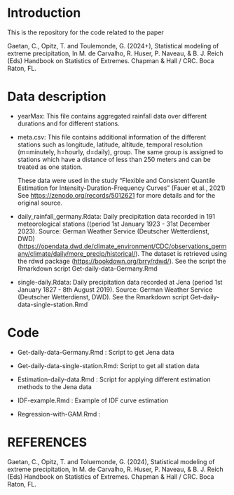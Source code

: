 # Introduction 

This is the repository for the code related to the paper

Gaetan, C., Opitz, T. and Toulemonde, G. (2024+), Statistical modeling of extreme precipitation, In M. de Carvalho, R. Huser, P. Naveau, & B. J. Reich (Eds)
Handbook on Statistics of Extremes. Chapman & Hall / CRC.  Boca Raton, FL.

# Data description


- yearMax: This file contains aggregated rainfall data over different durations and for different stations.
- meta.csv: This file contains additional information of the different stations 
          such as longitude, latitude, altitude, temporal resolution (m=minutely, h=hourly, d=daily), group. The same group is assigned to stations which have a distance of less than 250 meters and can be treated as one station.

  These data were used in the study “Flexible and Consistent Quantile Estimation for Intensity-Duration-Frequency Curves” (Fauer et al., 2021) 
See https://zenodo.org/records/5012621 for more details and for the original source. 


- daily_rainfall_germany.Rdata: Daily precipitation data recorded in 191 meteorological stations ((period 1st January 1923 - 31st December 2023). 
		              Source: German Weather Service (Deutscher Wetterdienst, DWD) (https://opendata.dwd.de/climate_environment/CDC/observations_germany/climate/daily/more_precip/historical/).
                              The dataset is retrieved using the rdwd package (https://bookdown.org/brry/rdwd/). 
                              See the script the Rmarkdown script Get-daily-data-Germany.Rmd


- single-daily.Rdata: Daily precipitation data recorded at  Jena (period 1st January 1827 - 8th August 2019). 
                    Source: German Weather Service (Deutscher Wetterdienst, DWD). See the Rmarkdown script Get-daily-data-single-station.Rmd


# Code


	
- Get-daily-data-Germany.Rmd : Script to get Jena data

- Get-daily-data-single-station.Rmd: Script to get all station data

- Estimation-daily-data.Rmd : Script for applying different estimation methods to the Jena data
	
- IDF-example.Rmd : Example of IDF curve estimation

- Regression-with-GAM.Rmd :

# REFERENCES

Gaetan, C., Opitz, T. and Toluemonde, G. (2024), Statistical modeling of extreme precipitation, In M. de Carvalho, R. Huser, P. Naveau, & B. J. Reich (Eds)
Handbook on Statistics of Extremes. Chapman & Hall / CRC.  Boca Raton, FL.

